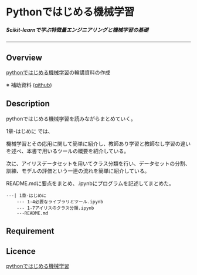 # Pythonではじめる機械学習
##### Scikit-learnで学ぶ特徴量エンジニアリングと機械学習の基礎
---
## Overview

[pythonではじめる機械学習](https://www.oreilly.co.jp/books/9784873117980/)の輪講資料の作成


※ 補助資料 ([github](https://github.com/amueller/introduction_to_ml_with_python))


## Description
pythonではじめる機械学習を読みながらまとめていく。

1章-はじめに では、

機械学習とその応用に関して簡単に紹介し、教師あり学習と教師なし学習の違いを述べ、本書で用いるツールの概要を紹介している。

次に、アイリスデータセットを用いてクラス分類を行い、データセットの分割、訓練、モデルの評価という一連の流れを簡単に紹介している。

README.mdに要点をまとめ、.ipynbにプログラムを記述してまとめた。

```
---| 1章-はじめに
    --- 1-4必要なライブラリとツール.ipynb
    --- 1-7アイリスのクラス分類.ipynb
    ---README.md
```

## Requirement

## Licence
[pythonではじめる機械学習](https://www.oreilly.co.jp/books/9784873117980/)

